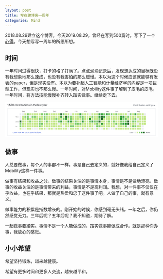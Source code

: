 ```yaml
---
layout: post
title: 写在建博客一周年
categories: Mind
---
```


2018.08.29建立这个博客，今天2019.08.29。曾经在写到500篇时，写下了一个[心得](http://hxiaom.github.io/mind/2019/05/05/500-post.html)。今天想写写一周年的所思所想。

## 时间

一年时间过得很快，打卡的格子打满了。点点滴滴记录后，发现想达成的目标既没有我想象地那么速成，也没有我害怕的那么缓慢。本以为这个时候应该就能够有发表的paper，但是现实没有。本以为要补起人工智能和计量经济学的内容是一项巨型工作，但现实也不那么慢。一年时间，对Mobility这件事了解到了皮毛的皮毛。一年时间，将方法技能慢慢补齐转入踏实做事。继续走下去。

![](/img/2019-08-29-annual-summary.png)

## 做事

人总要做事，每个人的事都不一样。事是自己去定义的，就好像我给自己定义了Mobility这样一件事。

做事有结果和收益之分。做事的结果关注的是事情本身，事情是不是做地漂亮。做事的收益关注的是事情带来的利益，事情是不是高利润。我想，对一件事不仅仅在乎收益，也在乎结果，那就是热爱和忠于这件事了吧。人做了自己的事，就有意义。

做事能力的积累是指数增长的。刚开始的时候，你感到毫无头绪。一年之后，你仍然感觉无力。三年后呢？五年后呢？我不知道，期待了解。

一起做事要踏实。事情不是一个人能做成的，踏实做事能促成合作。就是那种你办事，我放心的感觉。

## 小小希望

希望坚持锻炼，越来越健康。

希望有更多时间和更多人交流，越来越平和。